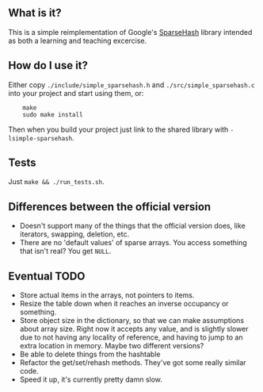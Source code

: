 ## What is it?

This is a simple reimplementation of Google's [SparseHash](https://code.google.com/p/sparsehash/)
library intended as both a learning and teaching excercise.

## How do I use it?

Either copy `./include/simple_sparsehash.h` and `./src/simple_sparsehash.c` into
your project and start using them, or:

```
    make
    sudo make install
```

Then when you build your project just link to the shared library with
`-lsimple-sparsehash`.

## Tests

Just `make && ./run_tests.sh`.

## Differences between the official version

* Doesn't support many of the things that the official version does, like
  iterators, swapping, deletion, etc.
* There are no 'default values' of sparse arrays. You access something that
  isn't real? You get `NULL`.

## Eventual TODO

* Store actual items in the arrays, not pointers to items.
* Resize the table down when it reaches an inverse occupancy or something.
* Store object size in the dictionary, so that we can make assumptions about
  array size. Right now it accepts any value, and is slightly slower due to not
  having any locality of reference, and having to jump to an extra location in
  memory. Maybe two different versions?
* Be able to delete things from the hashtable
* Refactor the get/set/rehash methods. They've got some really similar code.
* Speed it up, it's currently pretty damn slow.
